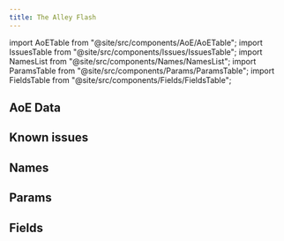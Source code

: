 ```yaml
---
title: The Alley Flash
---
```


import AoETable from "@site/src/components/AoE/AoETable";
import IssuesTable from "@site/src/components/Issues/IssuesTable";
import NamesList from "@site/src/components/Names/NamesList";
import ParamsTable from "@site/src/components/Params/ParamsTable";
import FieldsTable from "@site/src/components/Fields/FieldsTable";

## AoE Data

<AoETable item_key="thealleyflash" data_src="weapon" />

## Known issues

<IssuesTable item_key="thealleyflash" data_src="weapon" />

## Names

<NamesList item_key="thealleyflash" data_src="weapon" />

## Params

<ParamsTable item_key="thealleyflash" data_src="weapon" />

## Fields

<FieldsTable item_key="thealleyflash" data_src="weapon" />
